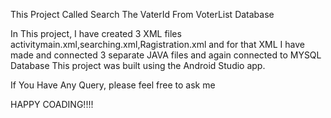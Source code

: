 This Project Called Search The VaterId From VoterList Database


In This project, I have created 3 XML files activitymain.xml,searching.xml,Ragistration.xml and for that XML I have made and connected 3 separate JAVA files and again connected to MYSQL Database
This project was built using the Android Studio app.

If You Have Any Query, please feel free to ask me

HAPPY COADING!!!!
